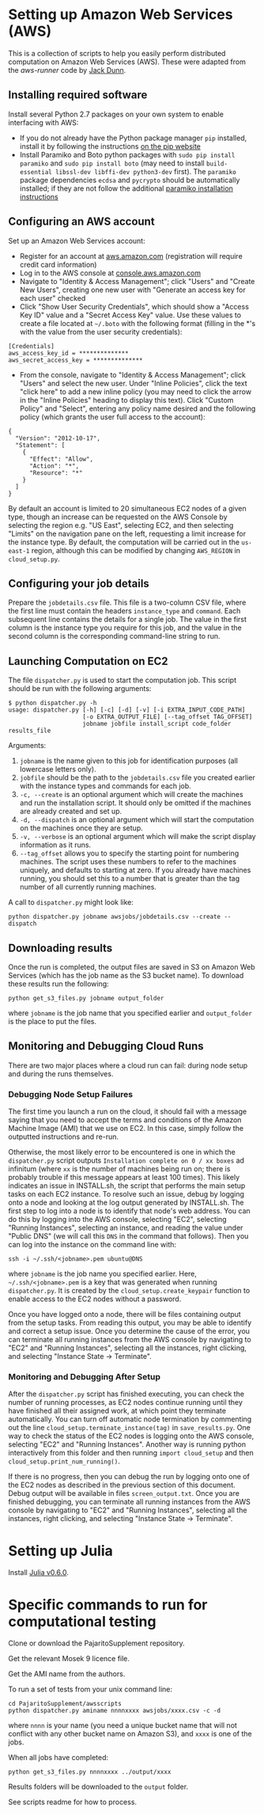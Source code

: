 # Setting up Amazon Web Services (AWS)

This is a collection of scripts to help you easily perform distributed computation on Amazon Web Services (AWS). These were adapted from the *aws-runner* code by [Jack Dunn](https://github.com/JackDunnNZ/aws-runner).

## Installing required software

Install several Python 2.7 packages on your own system to enable interfacing with AWS:
 * If you do not already have the Python package manager `pip` installed, install it by following the instructions [on the pip website](https://pip.pypa.io/en/latest/installing.html)
 * Install Paramiko and Boto python packages with `sudo pip install paramiko` and `sudo pip install boto` (may need to install `build-essential libssl-dev libffi-dev python3-dev` first). The `paramiko` package dependencies `ecdsa` and `pycrypto` should be automatically installed; if they are not follow the additional [paramiko installation instructions](http://www.paramiko.org/installing.html)

## Configuring an AWS account

Set up an Amazon Web Services account:
 * Register for an account at [aws.amazon.com](https://aws.amazon.com) (registration will require credit card information)
 * Log in to the AWS console at [console.aws.amazon.com](https://console.aws.amazon.com)
 * Navigate to "Identity & Access Management"; click "Users" and "Create New Users", creating one new user with "Generate an access key for each user" checked
 * Click "Show User Security Credentials", which should show a "Access Key ID" value and a "Secret Access Key" value. Use these values to create a file located at `~/.boto` with the following format (filling in the *'s with the value from the user security credentials):
```
[Credentials]
aws_access_key_id = **************
aws_secret_access_key = **************
```
 * From the console, navigate to "Identity & Access Management"; click "Users" and select the new user. Under "Inline Policies", click the text "click here" to add a new inline policy (you may need to click the arrow in the "Inline Policies" heading to display this text). Click "Custom Policy" and "Select", entering any policy name desired and the following policy (which grants the user full access to the account):
```
{
  "Version": "2012-10-17",
  "Statement": [
    {
      "Effect": "Allow",
      "Action": "*",
      "Resource": "*"
    }
  ]
}
```

By default an account is limited to 20 simultaneous EC2 nodes of a given type, though an increase can be requested on the AWS Console by selecting the region e.g. "US East", selecting EC2, and then selecting "Limits" on the navigation pane on the left, requesting a limit increase for the instance type. By default, the computation will be carried out in the `us-east-1` region, although this can be modified by changing `AWS_REGION` in `cloud_setup.py`.

## Configuring your job details

Prepare the `jobdetails.csv` file. This file is a two-column CSV file, where the first line must contain the headers `instance_type` and `command`. Each subsequent line contains the details for a single job. The value in the first column is the instance type you require for this job, and the value in the second column is the corresponding command-line string to run.

## Launching Computation on EC2

The file `dispatcher.py` is used to start the computation job. This script should be run with the following arguments:
```
$ python dispatcher.py -h
usage: dispatcher.py [-h] [-c] [-d] [-v] [-i EXTRA_INPUT_CODE_PATH]
                     [-o EXTRA_OUTPUT_FILE] [--tag_offset TAG_OFFSET]
                     jobname jobfile install_script code_folder results_file
```

Arguments:
1. `jobname` is the name given to this job for identification purposes (all lowercase letters only).
2. `jobfile` should be the path to the `jobdetails.csv` file you created earlier with the instance types and commands for each job.
3. `-c, --create` is an optional argument which will create the machines and run the installation script. It should only be omitted if the machines are already created and set up.
4. `-d, --dispatch` is an optional argument which will start the computation on the machines once they are setup.
5. `-v, --verbose` is an optional argument which will make the script display information as it runs.
6. `--tag_offset` allows you to specify the starting point for numbering machines. The script uses these numbers to refer to the machines uniquely, and defaults to starting at zero. If you already have machines running, you should set this to a number that is greater than the tag number of all currently running machines.

A call to `dispatcher.py` might look like:
```
python dispatcher.py jobname awsjobs/jobdetails.csv --create --dispatch
```

## Downloading results

Once the run is completed, the output files are saved in S3 on Amazon Web Services (which has the job name as the S3 bucket name). To download these results run the following:
```
python get_s3_files.py jobname output_folder
```
where `jobname` is the job name that you specified earlier and `output_folder` is the place to put the files.

## Monitoring and Debugging Cloud Runs

There are two major places where a cloud run can fail: during node setup and during the runs themselves.

### Debugging Node Setup Failures

The first time you launch a run on the cloud, it should fail with a message saying that you need to accept the terms and conditions of the Amazon Machine Image (AMI) that we use on EC2. In this case, simply follow the outputted instructions and re-run.

Otherwise, the most likely error to be encountered is one in which the `dispatcher.py` script outputs `Installation complete on 0 / xx boxes` ad infinitum (where `xx` is the number of machines being run on; there is probably trouble if this message appears at least 100 times). This likely indicates an issue in INSTALL.sh, the script that performs the main setup tasks on each EC2 instance. To resolve such an issue, debug by logging onto a node and looking at the log output generated by INSTALL.sh. The first step to log into a node is to identify that node's web address. You can do this by logging into the AWS console, selecting "EC2", selecting "Running Instances", selecting an instance, and reading the value under "Public DNS" (we will call this `DNS` in the command that follows). Then you can log into the instance on the command line with:
```
ssh -i ~/.ssh/<jobname>.pem ubuntu@DNS
```
where `jobname` is the job name you specified earlier. Here, `~/.ssh/<jobname>.pem` is a key that was generated when running `dispatcher.py`. It is created by the `cloud_setup.create_keypair` function to enable access to the EC2 nodes without a password.

Once you have logged onto a node, there will be files containing output from the setup tasks. From reading this output, you may be able to identify and correct a setup issue. Once you determine the cause of the error, you can terminate all running instances from the AWS console by navigating to "EC2" and "Running Instances", selecting all the instances, right clicking, and selecting "Instance State -> Terminate".

### Monitoring and Debugging After Setup

After the `dispatcher.py` script has finished executing, you can check the number of running processes, as EC2 nodes continue running until they have finished all their assigned work, at which point they terminate automatically. You can turn off automatic node termination by commenting out the line `cloud_setup.terminate_instance(tag)` in `save_results.py`. One way to check the status of the EC2 nodes is logging onto the AWS console, selecting "EC2" and "Running Instances". Another way is running python interactively from this folder and then running `import cloud_setup` and then `cloud_setup.print_num_running()`.

If there is no progress, then you can debug the run by logging onto one of the EC2 nodes as described in the previous section of this document. Debug output will be available in files `screen_output.txt`. Once you are finished debugging, you can terminate all running instances from the AWS console by navigating to "EC2" and "Running Instances", selecting all the instances, right clicking, and selecting "Instance State -> Terminate".


# Setting up Julia

Install [Julia v0.6.0](http://julialang.org/downloads/).


# Specific commands to run for computational testing

Clone or download the PajaritoSupplement repository.

Get the relevant Mosek 9 licence file.

Get the AMI name from the authors.

To run a set of tests from your unix command line:
```
cd PajaritoSupplement/awsscripts
python dispatcher.py aminame nnnnxxxx awsjobs/xxxx.csv -c -d
```
where `nnnn` is your name (you need a unique bucket name that will not conflict with any other bucket name on Amazon S3), and `xxxx` is one of the jobs.

When all jobs have completed:
```
python get_s3_files.py nnnnxxxx ../output/xxxx
```
Results folders will be downloaded to the `output` folder.

See scripts readme for how to process.
